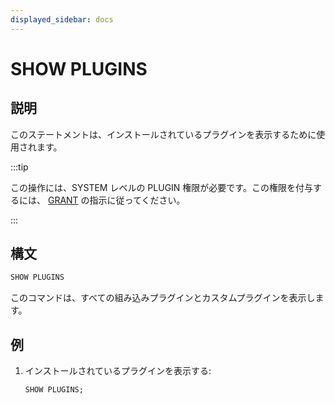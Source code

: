 ```yaml
---
displayed_sidebar: docs
---
```


# SHOW PLUGINS

## 説明

このステートメントは、インストールされているプラグインを表示するために使用されます。

:::tip

この操作には、SYSTEM レベルの PLUGIN 権限が必要です。この権限を付与するには、 [GRANT](../../account-management/GRANT.md) の指示に従ってください。

:::

## 構文

```sql
SHOW PLUGINS
```

このコマンドは、すべての組み込みプラグインとカスタムプラグインを表示します。

## 例

1. インストールされているプラグインを表示する:

    ```sql
    SHOW PLUGINS;
    ```